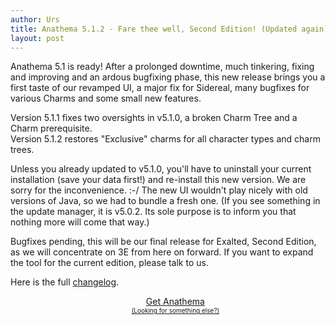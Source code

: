 ```yaml
---
author: Urs
title: Anathema 5.1.2 - Fare thee well, Second Edition! (Updated again)
layout: post
---
```


Anathema 5.1 is ready!
After a prolonged downtime, much tinkering, fixing and improving and an ardous bugfixing phase,
this new release brings you a first taste of our revamped UI, a major fix for Sidereal, many bugfixes for various Charms and some small new features.  

Version 5.1.1 fixes two oversights in v5.1.0, a broken Charm Tree and a Charm prerequisite.  
Version 5.1.2 restores "Exclusive" charms for all character types and charm trees.  

Unless you already updated to v5.1.0, you'll have to uninstall your current installation (save your data first!) and re-install this new version.
We are sorry for the inconvenience. :-/ The new UI wouldn't play nicely with old versions of Java, so we had to bundle a fresh one.
(If you see something in the update manager, it is v5.0.2. Its sole purpose is to inform you that nothing more will come that way.)

Bugfixes pending, this will be our final release for Exalted, Second Edition, as we will concentrate on 3E from here on forward.
If you want to expand the tool for the current edition, please talk to us.

Here is the full [changelog](https://github.com/anathema/anathema/blob/v5.1.2/Development_Documentation/Distribution/English/versions.md).

<ul><center>
	<a class="linkToLatestVersion" href="http://anathema.butatopanto.de:8081/full/">
		<span>Get Anathema</span>
		<span class="latestVersion"> </span>
	</a>
	<br/>
	<a href="http://anathema.butatopanto.de:8081/full" style="font-size:x-small">(Looking for something else?)</a>
	</center></ul>